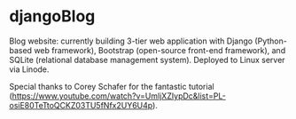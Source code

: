 # djangoBlog
Blog website: currently building 3-tier web application with Django (Python-based web framework),
Bootstrap (open-source front-end framework), and SQLite (relational database management system).
Deployed to Linux server via Linode.

Special thanks to Corey Schafer for the fantastic tutorial (https://www.youtube.com/watch?v=UmljXZIypDc&list=PL-osiE80TeTtoQCKZ03TU5fNfx2UY6U4p).
